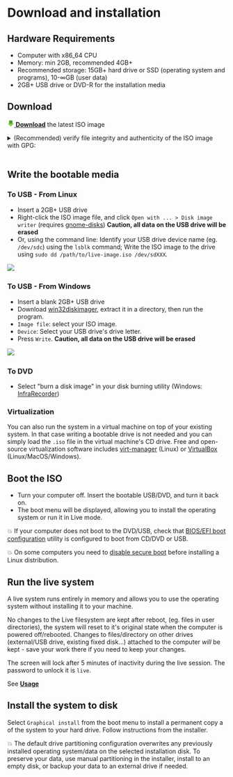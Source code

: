 # Download and installation

## Hardware Requirements

- Computer with x86_64 CPU
- Memory: min 2GB, recommended 4GB+
- Recommended storage: 15GB+ hard drive or SSD (operating system and programs), 10-∞GB (user data)
- 2GB+ USB drive or DVD-R for the installation media


## Download

**[![](download.png) Download](https://github.com/nodiscc/debian-live-config/releases/download/4.2.0/debian-live-config-4.2.0-debian-bookworm-amd64.iso)** the latest ISO image

<details>
<summary>(Recommended) verify file integrity and authenticity of the ISO image with GPG:</summary>

```bash
# download the iso, signing key, checksums and signature
wget https://github.com/nodiscc/debian-live-config/releases/download/4.2.0/debian-live-config-4.2.0-debian-bookworm-amd64.iso
wget https://github.com/nodiscc/debian-live-config/releases/download/4.2.0/debian-live-config-release.key
wget https://github.com/nodiscc/debian-live-config/releases/download/4.2.0/SHA512SUMS
wget https://github.com/nodiscc/debian-live-config/releases/download/4.2.0/SHA512SUMS.sign
# import the release signing key
# the key used to sign releases has key ID 59349F4B8349C90DF1FA85C82811B9A88CFE7F24
gpg --import debian-live-config-release.key
# verify that checksums are authentic
gpg --verify SHA512SUMS.sign
# verify integrity of the ISO image
sha512sum -c SHA512SUMS
```
</details>
<br/>

## Write the bootable media

### To USB - From Linux

  * Insert a 2GB+ USB drive
  * Right-click the ISO image file, and click `Open with ... > Disk image writer` (requires [gnome-disks](https://packages.debian.org/bookworm/gnome-disk-utility)) **Caution, all data on the USB drive will be erased**
  * Or, using the command line: Identify your USB drive device name (eg. `/dev/sdc`) using the `lsblk` command; Write the ISO image to the drive using `sudo dd /path/to/live-image.iso /dev/sdXXX`.

![](https://gitlab.com/nodiscc/toolbox/-/raw/master/DOC/SCREENSHOTS/1fYOBty.png)


### To USB - From Windows

  * Insert a blank 2GB+ USB drive
  * Download [win32diskimager](http://sourceforge.net/projects/win32diskimager/files/latest/download), extract it in a directory, then run the program.
  * `Image file`: select your ISO image.
  * `Device`: Select your USB drive's drive letter.
  * Press `Write`. **Caution, all data on the USB drive will be erased**

![](https://a.fsdn.com/con/app/proj/win32diskimager/screenshots/Win32DiskImager-1.0.png/max/max/1)


### To DVD

  * Select "burn a disk image" in your disk burning utility (Windows: [InfraRecorder](http://infrarecorder.org/?page_id=5))


### Virtualization

You can also run the system in a virtual machine on top of your existing system. In that case writing a bootable drive is not needed and you can simply load the `.iso` file in the virtual machine's CD drive. Free and open-source virtualization software includes [virt-manager](https://stdout.root.sx/docs/virt-manager.md) (Linux) or [VirtualBox](https://www.virtualbox.org) (Linux/MacOS/Windows).

<!-- TODO virtualbox/virt-manager screencast -->


## Boot the ISO

- Turn your computer off. Insert the bootable USB/DVD, and turn it back on.
- The boot menu will be displayed, allowing you to install the operating system or run it in Live mode.

💥 If your computer does not boot to the DVD/USB, check that [BIOS/EFI boot configuration](http://www.makeuseof.com/tag/enter-bios-computer/) utility is configured to boot from CD/DVD or USB.

💥 On some computers you need to [disable secure boot](https://neosmart.net/wiki/disabling-secure-boot/) before installing a Linux distribution.

<!-- TODO boot menu screenshot -->


## Run the live system

A live system runs entirely in memory and allows you to use the operating system without installing it to your machine.

No changes to the Live filesystem are kept after reboot, (eg. files in user directories), the system will reset to it's original state when the computer is powered off/rebooted. Changes to files/directory on other drives (external/USB drive, existing fixed disk...) attached to the computer _will_ be kept - save your work there if you need to keep your changes.

The screen will lock after 5 minutes of inactivity during the live session. The password to unlock it is `live`.

See **[Usage](usage.md)**

<!-- TODO screencast -->


## Install the system to disk

Select `Graphical install` from the boot menu to install a permanent copy a of the system to your hard drive. Follow instructions from the installer.

💥 The default drive partitioning configuration overwrites any previously installed operating system/data on the selected installation disk. To preserve your data, use manual partitioning in the installer, install to an empty disk, or backup your data to an external drive if needed.

<!-- TODO screencast -->

